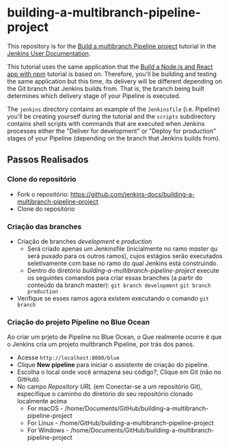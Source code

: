 # building-a-multibranch-pipeline-project

This repository is for the
[Build a multibranch Pipeline project](https://jenkins.io/doc/tutorials/build-a-multibranch-pipeline-project/)
tutorial in the [Jenkins User Documentation](https://jenkins.io/doc/).

This tutorial uses the same application that the [Build a Node.js and React app
with
npm](https://jenkins.io/doc/tutorials/build-a-node-js-and-react-app-with-npm/)
tutorial is based on. Therefore, you'll be building and testing the same
application but this time, its delivery will be different depending on the Git
branch that Jenkins builds from. That is, the branch being built determines
which delivery stage of your Pipeline is executed.

The `jenkins` directory contains an example of the `Jenkinsfile` (i.e. Pipeline)
you'll be creating yourself during the tutorial and the `scripts` subdirectory
contains shell scripts with commands that are executed when Jenkins processes
either the "Deliver for development" or "Deploy for production" stages of your
Pipeline (depending on the branch that Jenkins builds from).


## Passos Realisados

### Clone do repositório
- Fork o repositório: https://github.com/jenkins-docs/building-a-multibranch-pipeline-project
- Clone do repositório 

### Criação das branches
- Criação de branches _development_ e _production_
    - Será criado apenas um Jenkinsfile (inicialmente no ramo _master_ qu será puxado para os outros ramos), cujos estágios serão executados seletivamente com base no ramo do qual Jenkins está construindo.
    - Dentro do diretório _building-a-multibranch-pipeline-project_ execute os seguintes comandos para criar essas branches (a partir do conteúdo da branch master):
    `git branch development`
    `git branch production`
- Verifique se esses ramos agora existem executando o comando `git branch`

### Criação do projeto Pipeline no Blue Ocean
Ao criar um prjeto de Pipeline no Blue Ocean, o Que realmente ocorre é que o Jenkins cria um projeto multbranch Pipeline, por trás dos panos. 
- Acesse `http://localhost:8080/blue`
- Clique **New pipeline** para iniciar o assistente de criação do pipeline.
- Escolha o local onde você armazena seu código?, Clique em Git (não no GitHub).
- No campo _Repository URL_ (em Conectar-se a um repositório Git), especifique o caminho do diretório do seu repositório clonado localmente acima
    - For macOS - /home/Documents/GitHub/building-a-multibranch-pipeline-project
    - For Linux - /home/GitHub/building-a-multibranch-pipeline-project
    - For Windows - /home/Documents/GitHub/building-a-multibranch-pipeline-project


